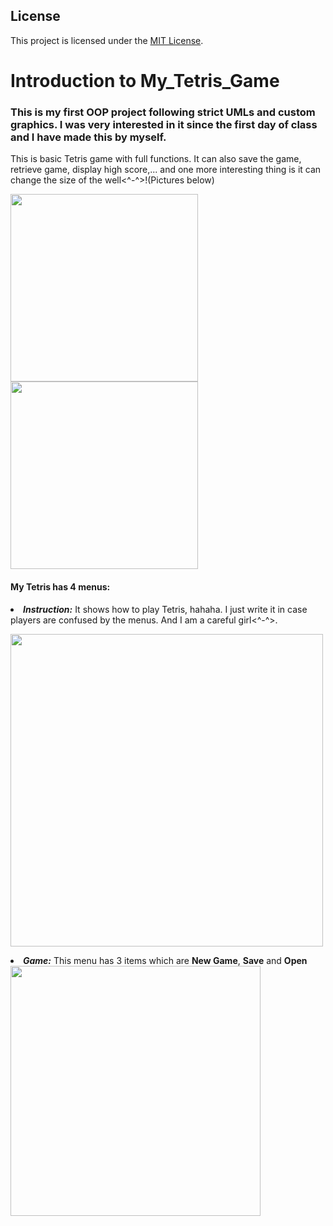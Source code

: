 ## License
This project is licensed under the [MIT License](./LICENSE).

# Introduction to My_Tetris_Game

<html><h3>This is my first OOP project following strict UMLs and custom graphics. I was very interested in it since the first day of class and I have made this by myself.</h3>
  
This is basic Tetris game with full functions. It can also save the game, retrieve game, display high score,... and one more interesting thing is it can change the size of the well<^-^>!(Pictures below)

<img src="https://github.com/Norabui01/My_Tetris_Game/assets/101363199/f7399253-fa0d-48b8-a7f3-2af934b16e62.png" width="300">
<img src="https://github.com/Norabui01/My_Tetris_Game/assets/101363199/96581d8f-3ef3-45b6-9639-5657ffdee863.png" width="300">

<h4>My Tetris has 4 menus:</h4> 
<li><b><i>Instruction:</i></b> It shows how to play Tetris, hahaha. I just write it in case players are confused by the menus. And I am a careful girl<^-^>.</li>
  
<img src="https://github.com/Norabui01/My_Tetris_Game/assets/101363199/b0c670ad-e317-424c-a57a-3876a7955a94.png" width="500"><br>
  
<li><b><i>Game:</i></b> This menu has 3 items which are <b>New Game</b>, <b>Save</b> and <b>Open</b></li>
  
<img src="https://github.com/Norabui01/My_Tetris_Game/assets/101363199/65c9e8b8-9f74-4d86-9742-2a875b4388a4.png" width="400">
  
